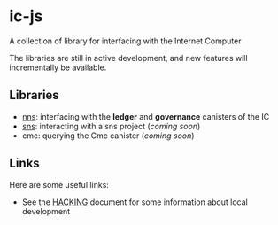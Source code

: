 # ic-js

A collection of library for interfacing with the Internet Computer

The libraries are still in active development, and new features will incrementally be available.

## Libraries

- [nns](/packages/nns): interfacing with the **ledger** and **governance** canisters of the IC
- [sns](/packages/sns): interacting with a sns project (_coming soon_)
- cmc: querying the Cmc canister (_coming soon_)

## Links

Here are some useful links:

- See the [HACKING](/HACKING.md) document for some information about local development
